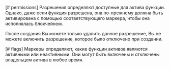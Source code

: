 [# permissions] Разрешения определяют доступные для актива функции. Однако, даже если функция разрешена, она по-прежнему должна быть активирована с помощью соответствующего маркера, чтобы она исполнялась блокчейном.

После создания Вы можете только удалить данное разрешение, Вы не можете включить разрешение, которое было отключено при создании.

[# flags] Маркеры определяют, какие функции активов являются активными или неактивными. Они могут быть включены и отключены владельцем актива в любое время.
